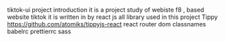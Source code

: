 tiktok-ui project introduction
 it is a project study of webiste f8 , based website tiktok  it is written in by react js 
all library used in this project 
Tippy https://github.com/atomiks/tippyjs-react
react router dom 
classnames 
babelrc
prettierrc
sass 
